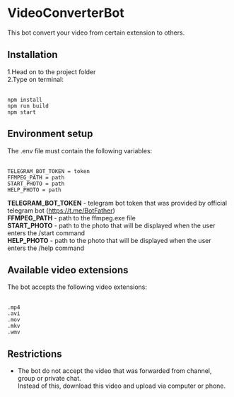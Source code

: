 # VideoConverterBot
This bot convert your video from certain extension to others.

<h2>Installation</h2>
1.Head on to the project folder<br>
2.Type on terminal:<br><br>

```
npm install
npm run build
npm start
```

<h2>Environment setup</h2>
The .env file must contain the following variables:<br><br>

```
TELEGRAM_BOT_TOKEN = token
FFMPEG_PATH = path
START_PHOTO = path
HELP_PHOTO = path
```

<b>TELEGRAM_BOT_TOKEN</b> - telegram bot token that was provided by official telegram bot (https://t.me/BotFather)<br>
<b>FFMPEG_PATH</b> - path to the ffmpeg.exe file<br>
<b>START_PHOTO</b> - path to the photo that will be displayed when the user enters the /start command<br>
<b>HELP_PHOTO</b> - path to the photo that will be displayed when the user enters the /help command<br>

<h2>Available video extensions</h2>
The bot accepts the following video extensions:<br><br>

```
.mp4
.avi
.mov
.mkv
.wmv
```

<h2>Restrictions</h2>

- The bot do not accept the video that was forwarded from channel, group or private chat.<br>
Instead of this, download this video and upload via computer or phone.

